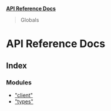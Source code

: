 **[API Reference Docs](README.md)**

> Globals

# API Reference Docs

## Index

### Modules

- ["client"](modules/_client_.md)
- ["types"](modules/_types_.md)
